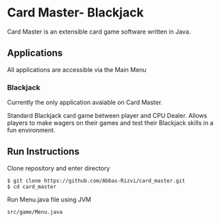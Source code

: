 # Card Master- Blackjack

Card Master is an extensible card game software written in Java.

## Applications

All applications are accessible via the Main Menu

### Blackjack

Currently the only application avaiable on Card Master.

Standard Blackjack card game between player and CPU Dealer. 
Allows players to make wagers on their games and test their Blackjack skills in a fun environment.


## Run Instructions

Clone repository and enter directory

```
$ git clone https://github.com/Abbas-Rizvi/card_master.git
$ cd card_master
```
Run Menu.java file using JVM

```
src/game/Menu.java
```
